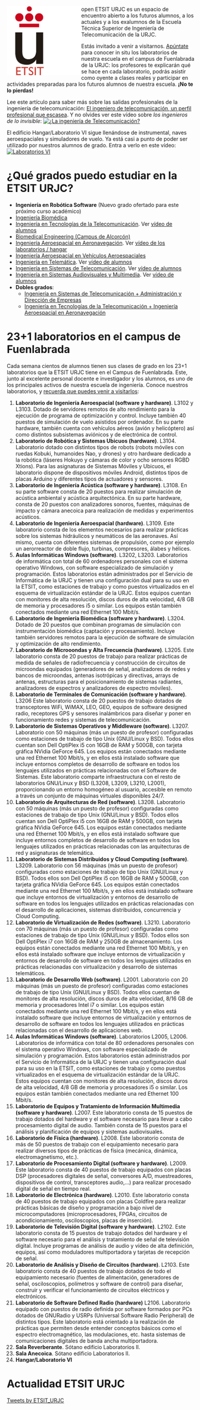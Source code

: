 <img src="logo-etsit.png" alt="logo-urjc" style="width: 200px;" align="left" /> open
ETSIT URJC es un espacio de encuentro abierto a los futuros
alumnos, a los actuales y a los exalumnos de la Escuela Técnica Superior
de Ingeniería de Telecomunicación de la URJC.

Estás invitado a venir a
visitarnos. [Apúntate](https://docs.google.com/forms/d/e/1FAIpQLScOgBeQpwtdsDgNUp7CHEr-YBsJX2y7Aga453hMLL6sPR157g/viewform)
para conocer in situ los laboratorios de nuestra escuela en el campus
de Fuenlabrada de la URJC: los profesores te explicarán qué se hace en
cada laboratorio, podrás asistir como oyente a clases reales y participar en actividades preparadas para los futuros alumnos de nuestra escuela. **¡No te lo pierdas!**

Lee este artículo para saber más sobre las salidas profesionales de la ingeniería de telecomunicación: [El ingeniero de telecomunicación, un perfil profesional que escasea](https://cincodias.elpais.com/cincodias/2017/12/07/fortunas/1512672717_671641.html). Y no olvides ver este vídeo sobre *los ingenieros de lo invisible*:
[![¿La ingeniería de Telecomunicación?](https://j.gifs.com/oQm8NK.gif)](https://www.youtube.com/watch?v=HG6zss64QIQ) 


El edificio Hangar/Laboratorio VI sigue llenándose de instrumental, naves aeroespaciales y simuladores de vuelo. Ya está casi a punto de poder ser utilizado por nuestros alumnos de grado. Entra a verlo en este vídeo:
[![Laboratorios VI](https://j.gifs.com/Jq1zVo.gif)](https://www.youtube.com/watch?v=lZEAVjVpQ1U)


# ¿Qué grados puedo estudiar en la ETSIT URJC?

  * **Ingeniería en Robótica Software** (Nuevo grado ofertado para este próximo curso académico)
  * [Ingeniería Biomédica](http://www.urjc.es/universidad/facultades/escuela-tecnica-superior-de-ingenieria-de-las-telecomunicaciones/2001-ingenieria-biomedica)
  * [Ingeniería en Tecnologías de la Telecomunicación](http://www.urjc.es/universidad/facultades/escuela-tecnica-superior-de-ingenieria-de-las-telecomunicaciones/635-ingenieria-en-tecnologias-de-la-telecomunicacion). Ver [vídeo de alumnos](https://vimeo.com/12791620)
  * [Biomedical Engineering (Campus de Alcorcón)](http://www.urjc.es/universidad/facultades/escuela-tecnica-superior-de-ingenieria-de-las-telecomunicaciones/2462-biomedial-engineering)
  * [Ingeniería Aeroespacial en Aeronavegación](http://www.urjc.es/universidad/facultades/escuela-tecnica-superior-de-ingenieria-de-las-telecomunicaciones/648-ingenieria-aeroespacial-en-aeronavegacion). Ver [vídeo de los laboratorios / hangar](https://tv.urjc.es/video/5a3d14dad68b14515f8b4572)
  * [Ingeniería Aeroespacial en Vehículos Aeroespaciales](http://www.urjc.es/universidad/facultades/escuela-tecnica-superior-de-ingenieria-de-las-telecomunicaciones/2460-ingenieria-aeroespacial-en-vehiculos-aeroespaciales)
  * [Ingeniería en Telemática](http://www.urjc.es/universidad/facultades/escuela-tecnica-superior-de-ingenieria-de-las-telecomunicaciones/634-ingenieria-telematica). Ver [vídeo de alumnos](https://vimeo.com/12791178)
  * [Ingeniería en Sistemas de Telecomunicación](http://www.urjc.es/universidad/facultades/escuela-tecnica-superior-de-ingenieria-de-las-telecomunicaciones/636-ingenieria-en-sistemas-de-la-telecomunicacion). Ver [vídeo de alumnos](https://vimeo.com/12789875)
  * [Ingeniería en Sistemas Audiovisuales y Multimedia](http://www.urjc.es/universidad/facultades/escuela-tecnica-superior-de-ingenieria-de-las-telecomunicaciones/637-ingenieria-en-sistemas-audiovisuales-y-multimedia). Ver [vídeo de alumnos](https://vimeo.com/12850279)
  * **Dobles grados**:
    * [Ingeniería en Sistemas de Telecomunicación + Administración y Dirección de Empresas](http://www.urjc.es/universidad/facultades/escuela-tecnica-superior-de-ingenieria-de-las-telecomunicaciones/1005-ingenieria-en-sistemas-de-telecomunicacion-administracion-y-direccion-de-empresas)
    * [Ingeniería en Tecnologías de la Telecomunicación + Ingeniería Aeroespacial en Aeronavegación](http://www.urjc.es/universidad/facultades/escuela-tecnica-superior-de-ingenieria-de-las-telecomunicaciones/693-ingenieria-en-tecnologias-de-la-telecomunicacion-ingenieria-aeroespacial-en-aeronavegacion)



# 23+1 laboratorios en el campus de Fuenlabrada

Cada semana cientos de alumnos tienen sus clases de grado en los 23+1
laboratorios que la ETSIT URJC tiene en el Campus de
Fuenlabrada. Este, junto al excelente personal docente e investigador
y los alumnos, es uno de los principales activos de nuestra escuela de
ingeniería. Conoce nuestros laboratorios, y [recuerda que puedes venir
a visitarlos](https://docs.google.com/forms/d/e/1FAIpQLScOgBeQpwtdsDgNUp7CHEr-YBsJX2y7Aga453hMLL6sPR157g/viewform):

1. **Laboratorio de Ingeniería Aeroespacial (software y hardware)**. L3102
      y L3103. Dotado de servidores remotos de alto rendimiento para
      la ejecución de programa de optimización y control. Incluye
      también 40 puestos de simulación de vuelo asistidos por
      ordenador. En su parte hardware, también cuenta con vehículos
      aéreos (avión y helicóptero) así como distintos subsistemas
      aviónicos y de electrónica de control.
2. **Laboratorio de Robótica y Sistemas Ubicuos (hardware)**. L3104. Laboratorio dotado con distintos tipos de
     robots (robots móviles con ruedas Kobuki, humanoides Nao, y
     drones) y otro hardware dedicado a la robótica (láseres Hokuyo y
     cámaras de color y ocho sensores RGBD Xtions). Para las
     asignaturas de Sistemas Móviles y Ubicuos, el laboratorio dispone
     de dispositivos móviles Android, distintos tipos de placas
     Arduino y diferentes tipos de actuadores y sensores.
3. **Laboratorio de Ingeniería Acústica (software y hardware)**. L3108. En
     su parte software consta de 20 puestos para realizar simulación
     de acústica ambiental y acústica arquitectónica. En su parte
     hardware, consta de 20 puestos con analizadores sonoros, fuentes,
     máquinas de impacto y cámara anecoica para realización de medidas
     y experimentos acústicos.
4. **Laboratorio de Ingeniería Aeroespacial (hardware)**. L3109. Este
     laboratorio consta de los elementos necesarios para realizar
     prácticas sobre los sistemas hidráulicos y neumáticos de las
     aeronaves. Así mismo, cuenta con diferentes sistemas de
     propulsión, como por ejemplo un aerorreactor de doble flujo,
     turbinas, compresores, álabes y hélices.
5. **Aulas Informáticas Windows (software)**. L3202, L3203. Laboratorios de
     informática con total de 60 ordenadores personales con el sistema
     operativo Windows, con software especializado de simulación y
     programación. Estos laboratorios están administrados por el
     Servicio de Informática de la URJC y tienen una configuración
     dual para su uso en la ETSIT, como estaciones de trabajo y como
     puestos virtualizados en el esquema de virtualización estándar de
     la URJC. Estos equipos cuentan con monitores de alta resolución,
     discos duros de alta velocidad, 4/8 GB de memoria y procesadores
     i5 o similar. Los equipos están también conectados mediante una
     red Ethernet 100 Mbit/s.
6. **Laboratorio de Ingeniería Biomédica (software y hardware)**. L3204. Dotado de 20 puestos que combinan programas de
     simulación con instrumentación biomédica (captación y
     procesamiento). Incluye también servidores remotos para la
     ejecución de software de simulación y optimización de alto
     rendimiento.
7. **Laboratorio de Microoondas y Alta Frecuencia (hardware)**. L3205. Este
  laboratorio consta de 20 puestos de trabajo para realizar prácticas
  de medida de señales de radiofrecuencia y construcción de circuitos
  de microondas equipados (generadores de señal, analizadores de redes
  y bancos de microondas, antenas isotrópicas y directivas, arrays de
  antenas, estructuras para el posicionamiento de sistemas radiantes,
  analizadores de espectros y analizadores de espectro móviles).
8. **Laboratorio de Terminales de Comunicación (software y hardware)**. L3206 Este laboratorio consta de 20 puestos de trabajo
     dotados de transceptores WiFi, WiMAX, LEO, GEO, equipos de
     software designed radio, receptores GPS y sensores inalámbricos
     para diseñar y poner en funcionamiento redes y sistemas de
     telecomunicación.
9. **Laboratorio de Sistemas Operativos y Middleware (software)**. L3207. Laboratorio con 50 máquinas (más un puesto de
     profesor) configuradas como estaciones de trabajo de tipo Unix
     (GNU/Linux y BSD). Todos ellos cuentan son Dell OptiPlex i5 con
     16GB de RAM y 500GB, con tarjeta gráfica NVidia GeForce 645. Los
     equipos están conectados mediante una red Ethernet 100 Mbit/s, y
     en ellos está instalado software que incluye entornos completos
     de desarrollo de software en todos los lenguajes utilizados en
     prácticas relacionadas con el Software de Sistemas. Este
     laboratorio comparte infraestructura con el resto de laboratorios
     GNU/Linux y BSD (L3208, L3209, L3210, L2001), proporcionando un
     entorno homogéneo al usuario, accesible en remoto a través un
     conjunto de máquinas virtuales disponibles 24/7. 
10. **Laboratorio de Arquitecturas de Red (software)**. L3208. Laboratorio
     con 50 máquinas (más un puesto de profesor) configuradas como
     estaciones de trabajo de tipo Unix (GNU/Linux y BSD). Todos ellos
     cuentan son Dell OptiPlex i5 con 16GB de RAM y 500GB, con tarjeta
     gráfica NVidia GeForce 645. Los equipos están conectados mediante
     una red Ethernet 100 Mbit/s, y en ellos está instalado software
     que incluye entornos completos de desarrollo de software en todos
     los lenguajes utilizados en prácticas relacionadas con las
     arquitecturas de red y asignaturas de telemática.
11. **Laboratorio de Sistemas Distribuidos y Cloud Computing (software)**. L3209. Laboratorio con 56 máquinas (más un puesto de
     profesor) configuradas como estaciones de trabajo de tipo Unix
     (GNU/Linux y BSD). Todos ellos son Dell OptiPlex i5 con 16GB de
     RAM y 500GB, con tarjeta gráfica NVidia GeForce 645. Los equipos
     están conectados mediante una red Ethernet 100 Mbit/s, y en ellos
     está instalado software que incluye entornos de virtualización y
     entornos de desarrollo de software en todos los lenguajes
     utilizados en prácticas relacionadas con el desarrollo de
     aplicaciones, sistemas distribuidos, concurrencia y Cloud
     Computing.
12. **Laboratorio de Virtualización de Redes   (software)**. L3210. Laboratorio con 70 máquinas (más un puesto de
     profesor) configuradas como estaciones de trabajo de tipo Unix
     (GNU/Linux y BSD). Todos ellos son Dell OptiPlex i7 con 16GB de
     RAM y 250GB de almacenamiento. Los equipos están conectados
     mediante una red Ethernet 100 Mbit/s, y en ellos está instalado
     software que incluye entornos de virtualización y entornos de
     desarrollo de software en todos los lenguajes utilizados en
     prácticas relacionadas con virtualización y desarrollo de
     sistemas telemáticos.
13. **Laboratorio de Desarrollo Web (software)**. L2001. Laboratorio con 20
      máquinas (más un puesto de profesor) configuradas como
      estaciones de trabajo de tipo Unix (GNU/Linux y BSD). Todos
      ellos cuentan de monitores de alta resolución, discos duros de
      alta velocidad, 8/16 GB de memoria y procesadores Intel i7 o
      similar. Los equipos están conectados mediante una red Ethernet
      100 Mbit/s, y en ellos está instalado software que incluye
      entornos de virtualización y entornos de desarrollo de software
      en todos los lenguajes utilizados en prácticas relacionadas con
      el desarrollo de aplicaciones web.
14. **Aulas Informáticas Windows (software)**. Laboratorios L2005,
     L2006. Laboratorios de informática con total de 80 ordenadores
     personales con el sistema operativo Windows, con software
     especializado de simulación y programación. Estos laboratorios
     están administrados por el Servicio de Informática de la URJC y
     tienen una configuración dual para su uso en la ETSIT, como
     estaciones de trabajo y como puestos virtualizados en el esquema
     de virtualización estándar de la URJC. Estos equipos cuentan con
     monitores de alta resolución, discos duros de alta velocidad, 4/8
     GB de memoria y procesadores i5 o similar. Los equipos están
     también conectados mediante una red Ethernet 100 Mbit/s.
15. **Laboratorio de Equipos y Tratamiento de Información Multimedia
     (software y hardware)**. L2007. Este laboratorio consta de 15
     puestos de trabajo dotados del hardware y el software necesario
     para llevar a cabo procesamiento digital de audio. También consta
     de 15 puestos para el análisis y planificación de equipos y
     sistemas audiovisuales.
16. **Laboratorio de Física (hardware)**. L2008. Este laboratorio consta de
     más de 50 puestos de trabajo con el equipamiento necesario para
     realizar diversos tipos de prácticas de física (mecánica,
     dinámica, electromagnetismo, etc.).
17. **Laboratorio de Procesamiento Digital (software y hardware)**. L2009. Este laboratorio consta de 40 puestos de
     trabajo equipados con placas DSP (procesadores digitales de
     señal, conversores A/D, muestreadores, dispositivos de control,
     transceptores audio,…) para realizar procesado digital de señal
     en tiempo real.
18. **Laboratorio de Electrónica (hardware)**. L2010. Este laboratorio
     consta de 40 puestos de trabajo equipados con placas Coldfire
     para realizar prácticas básicas de diseño y programación a bajo
     nivel de microcomputadores (microprocesadores, FPGAs, circuitos
     de acondicionamiento, osciloscopios, placas de inserción).
19. **Laboratorio de Televisión Digital (software y hardware)**. L2102. Este
     laboratorio consta de 15 puestos de trabajo dotados del hardware
     y el software necesario para el análisis y tratamiento de señal
     de televisión digital. Incluye programas de análisis de audio y
     vídeo de alta definición, equipos, así como moduladores
     multiportadora y tarjetas de recepción de señal.
20. **Laboratorio de Análisis y Diseño de Circuitos (hardware)**. L2103. Este laboratorio consta de 40 puestos de
     trabajo dotados de todo el equipamiento necesario (fuentes de
     alimentación, generadores de señal, osciloscopios, polímetros y
     software de control) para diseñar, construir y verificar el
     funcionamiento de circuitos eléctricos y electrónicos.
21. **Laboratorio de Software Defined Radio (hardware)** L2106. Laboratorio
     equipado con puestos de radio definida por software formados por
     PCs dotados de GNURadio y USRPs (Universal Software Radio
     Peripheral) de distintos tipos. Este laboratorio está orientado a
     la realización de prácticas que permiten desde entender conceptos
     básicos como el espectro electromagnético, las modulaciones,
     etc. hasta sistemas de comunicaciones digitales de banda ancha
     multiportadora.
22.  **Sala Reverberante**. Sótano edificio Laboratorios II.
23.  **Sala Anecoica**. Sótano edificio Laboratorios II.
24.  **Hangar/Laboratorio VI**

# Actualidad ETSIT URJC
<a class="twitter-timeline" data-width="400" data-theme="dark" href="https://twitter.com/ETSIT_URJC?ref_src=twsrc%5Etfw">Tweets by ETSIT_URJC</a> <script async src="https://platform.twitter.com/widgets.js" charset="utf-8"></script> 
